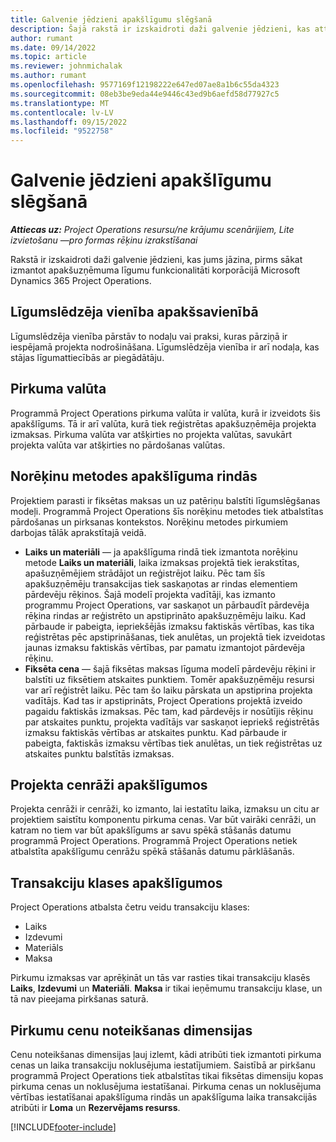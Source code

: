 ```yaml
---
title: Galvenie jēdzieni apakšlīgumu slēgšanā
description: Šajā rakstā ir izskaidroti daži galvenie jēdzieni, kas attiecas uz apakšuzņēmuma līgumiem korporācijā Microsoft Dynamics 365 Project Operations.
author: rumant
ms.date: 09/14/2022
ms.topic: article
ms.reviewer: johnmichalak
ms.author: rumant
ms.openlocfilehash: 9577169f12198222e647ed07ae8a1b6c55da4323
ms.sourcegitcommit: 08eb3be9eda44e9446c43ed9b6aefd58d77927c5
ms.translationtype: MT
ms.contentlocale: lv-LV
ms.lasthandoff: 09/15/2022
ms.locfileid: "9522758"
---
```

# <a name="key-concepts-in-subcontracting"></a>Galvenie jēdzieni apakšlīgumu slēgšanā


_**Attiecas uz:** Project Operations resursu/ne krājumu scenārijiem, Lite izvietošanu —pro formas rēķinu izrakstīšanai_

Rakstā ir izskaidroti daži galvenie jēdzieni, kas jums jāzina, pirms sākat izmantot apakšuzņēmuma līgumu funkcionalitāti korporācijā Microsoft Dynamics 365 Project Operations.

## <a name="contracting-unit-on-the-subcontract"></a>Līgumslēdzēja vienība apakšsavienībā

Līgumslēdzēja vienība pārstāv to nodaļu vai praksi, kuras pārziņā ir iespējamā projekta nodrošināšana. Līgumslēdzēja vienība ir arī nodaļa, kas stājas līgumattiecībās ar piegādātāju.

## <a name="purchase-currency"></a>Pirkuma valūta

Programmā Project Operations pirkuma valūta ir valūta, kurā ir izveidots šis apakšlīgums. Tā ir arī valūta, kurā tiek reģistrētas apakšuzņēmēja projekta izmaksas. Pirkuma valūta var atšķirties no projekta valūtas, savukārt projekta valūta var atšķirties no pārdošanas valūtas.

## <a name="billing-methods-on-subcontract-lines"></a>Norēķinu metodes apakšlīguma rindās

Projektiem parasti ir fiksētas maksas un uz patēriņu balstīti līgumslēgšanas modeļi. Programmā Project Operations šīs norēķinu metodes tiek atbalstītas pārdošanas un pirksanas kontekstos. Norēķinu metodes pirkumiem darbojas tālāk aprakstītajā veidā.

- **Laiks un materiāli** — ja apakšlīguma rindā tiek izmantota norēķinu metode **Laiks un materiāli**, laika izmaksas projektā tiek ierakstītas, apašuzņēmējiem strādājot un reģistrējot laiku. Pēc tam šīs apakšuzņēmēju transakcijas tiek saskaņotas ar rindas elementiem pārdevēju rēķinos. Šajā modelī projekta vadītāji, kas izmanto programmu Project Operations, var saskaņot un pārbaudīt pārdevēja rēķina rindas ar reģistrēto un apstiprināto apakšuzņēmēju laiku. Kad pārbaude ir pabeigta, iepriekšējās izmaksu faktiskās vērtības, kas tika reģistrētas pēc apstiprināšanas, tiek anulētas, un projektā tiek izveidotas jaunas izmaksu faktiskās vērtības, par pamatu izmantojot pārdevēja rēķinu.
- **Fiksēta cena** — šajā fiksētas maksas līguma modelī pārdevēju rēķini ir balstīti uz fiksētiem atskaites punktiem. Tomēr apakšuzņēmēju resursi var arī reģistrēt laiku. Pēc tam šo laiku pārskata un apstiprina projekta vadītājs. Kad tas ir apstiprināts, Project Operations projektā izveido pagaidu faktiskās izmaksas. Pēc tam, kad pārdevējs ir nosūtījis rēķinu par atskaites punktu, projekta vadītājs var saskaņot iepriekš reģistrētās izmaksu faktiskās vērtības ar atskaites punktu. Kad pārbaude ir pabeigta, faktiskās izmaksu vērtības tiek anulētas, un tiek reģistrētas uz atskaites punktu balstītās izmaksas.

## <a name="project-price-lists-on-subcontracts"></a>Projekta cenrāži apakšlīgumos

Projekta cenrāži ir cenrāži, ko izmanto, lai iestatītu laika, izmaksu un citu ar projektiem saistītu komponentu pirkuma cenas. Var būt vairāki cenrāži, un katram no tiem var būt apakšlīgums ar savu spēkā stāšanās datumu programmā Project Operations. Programmā Project Operations netiek atbalstīta apakšlīgumu cenrāžu spēkā stāšanās datumu pārklāšanās.

## <a name="transaction-classes-on-subcontracts"></a>Transakciju klases apakšlīgumos

Project Operations atbalsta četru veidu transakciju klases:

- Laiks
- Izdevumi
- Materiāls
- Maksa

Pirkumu izmaksas var aprēķināt un tās var rasties tikai transakciju klasēs **Laiks**, **Izdevumi** un **Materiāli**. **Maksa** ir tikai ieņēmumu transakciju klase, un tā nav pieejama pirkšanas saturā.

## <a name="purchase-pricing-dimensions"></a>Pirkumu cenu noteikšanas dimensijas

Cenu noteikšanas dimensijas ļauj izlemt, kādi atribūti tiek izmantoti pirkuma cenas un laika transakciju noklusējuma iestatījumiem. Saistībā ar pirkšanu programmā Project Operations tiek atbalstītas tikai fiksētas dimensiju kopas pirkuma cenas un noklusējuma iestatīšanai. Pirkuma cenas un noklusējuma vērtības iestatīšanai apakšlīguma rindās un apakšlīguma laika transakcijās atribūti ir **Loma** un **Rezervējams resurss**.

[!INCLUDE[footer-include](../../includes/footer-banner.md)]
